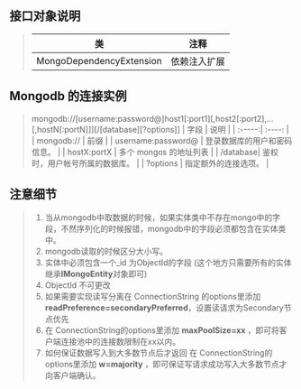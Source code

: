 ﻿## 接口对象说明
>| 类 | 注释 |
>| :-----:| :----: |
>| MongoDependencyExtension | 依赖注入扩展 |

## Mongodb 的连接实例
>mongodb://[username:password@]host1[:port1][,host2[:port2],...[,hostN[:portN]]][/[database][?options]]
>| 字段 | 说明 |
>| :-----:| :----: |
>| mongodb:// | 前缀 |
>| username:password@ |  登录数据库的用户和密码信息。 |
>| hostX:portX | 多个 mongos 的地址列表 |
>| /database| 鉴权时，用户帐号所属的数据库。 |
>| ?options | 指定额外的连接选项。 |
## 注意细节
>1.  当从mongodb中取数据的时候，如果实体类中不存在mongo中的字段，不然序列化的时候报错，mongodb中的字段必须都包含在实体类中。
>2.   mongodb读取的时候区分大小写。
>3.   实体中必须包含一个_id 为ObjectId的字段 (这个地方只需要所有的实体继承<b>IMongoEntity</b>对象即可)
>4. ObjectId 不可更改
>5. 如果需要实现读写分离在 ConnectionString 的options里添加<b>readPreference=secondaryPreferred</b>，设置读请求为Secondary节点优先
>6. 在 ConnectionString的options里添加 <b>maxPoolSize=xx</b> ，即可将客户端连接池中的连接数限制在xx以内。
>7. 如何保证数据写入到大多数节点后才返回
在 ConnectionString的options里添加 <b>w=majority</b> ，即可保证写请求成功写入大多数节点才向客户端确认。